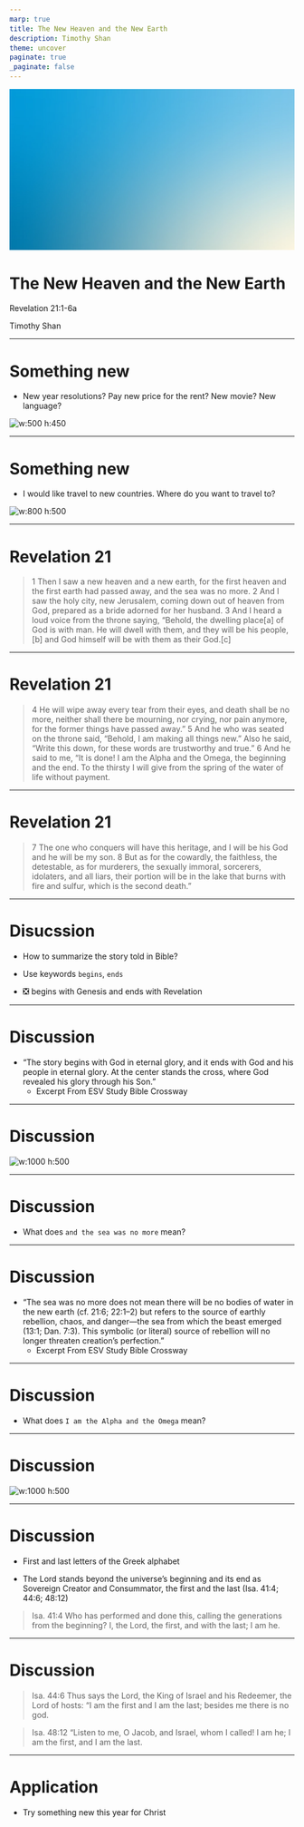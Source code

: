 ```yaml
---
marp: true
title: The New Heaven and the New Earth 
description: Timothy Shan
theme: uncover
paginate: true
_paginate: false
---
```


![bg](./assets/gradient.jpg)

# <!--fit--> The New Heaven and the New Earth

Revelation 21:1-6a

Timothy Shan

---

# Something new

- New year resolutions? Pay new price for the rent? New movie? New language? 

![w:500 h:450](https://user-images.githubusercontent.com/8708551/208352012-f9258d2c-6675-40aa-8c18-cc2a9f7ef995.png)

---

# Something new

- I would like travel to new countries. Where do you want to travel to?

![w:800 h:500](https://user-images.githubusercontent.com/8708551/208352534-a455f69a-f362-4ef2-8e7b-fbecf6460815.png)

---

# Revelation 21

> 1 Then I saw a new heaven and a new earth, for the first heaven and the first earth had passed away, and the sea was no more. 2 And I saw the holy city, new Jerusalem, coming down out of heaven from God, prepared as a bride adorned for her husband. 3 And I heard a loud voice from the throne saying, “Behold, the dwelling place[a] of God is with man. He will dwell with them, and they will be his people,[b] and God himself will be with them as their God.[c]

--- 

# Revelation 21

> 4 He will wipe away every tear from their eyes, and death shall be no more, neither shall there be mourning, nor crying, nor pain anymore, for the former things have passed away.” 5 And he who was seated on the throne said, “Behold, I am making all things new.” Also he said, “Write this down, for these words are trustworthy and true.” 6 And he said to me, “It is done! I am the Alpha and the Omega, the beginning and the end. To the thirsty I will give from the spring of the water of life without payment.

--- 

# Revelation 21

> 7 The one who conquers will have this heritage, and I will be his God and he will be my son. 8 But as for the cowardly, the faithless, the detestable, as for murderers, the sexually immoral, sorcerers, idolaters, and all liars, their portion will be in the lake that burns with fire and sulfur, which is the second death.”

---

# Disucssion 

- How to summarize the story told in Bible? 

- Use keywords `begins`, `ends`

- :negative_squared_cross_mark: begins with Genesis and ends with Revelation

---

# Discussion 

- “The story begins with God in eternal glory, and it ends with God and his people in eternal glory. At the center stands the cross, where God revealed his glory through his Son.”
   - Excerpt From ESV Study Bible Crossway

---

# Discussion 

![w:1000 h:500](https://user-images.githubusercontent.com/8708551/208354013-35e05117-02c3-48e3-842a-03d67d6262b9.png)

--- 

# Discussion 

- What does `and the sea was no more` mean? 

--- 

# Discussion 

- “The sea was no more does not mean there will be no bodies of water in the new earth (cf. 21:6; 22:1–2) but refers to the source of earthly rebellion, chaos, and danger—the sea from which the beast emerged (13:1; Dan. 7:3). This symbolic (or literal) source of rebellion will no longer threaten creation’s perfection.”
   - Excerpt From ESV Study Bible Crossway

--- 

# Discussion 

- What does `I am the Alpha and the Omega` mean? 

--- 

# Discussion 

![w:1000 h:500](https://user-images.githubusercontent.com/8708551/208356152-8956ef70-5d68-4bf1-a7c1-c75d7f7f2d31.png)

--- 

# Discussion 

- First and last letters of the Greek alphabet  

- The Lord stands beyond the universe’s beginning and its end as Sovereign Creator and Consummator, the first and the last (Isa. 41:4; 44:6; 48:12)

> Isa. 41:4 Who has performed and done this,
    calling the generations from the beginning?
I, the Lord, the first,
    and with the last; I am he.

--- 

# Discussion 

> Isa. 44:6 Thus says the Lord, the King of Israel
    and his Redeemer, the Lord of hosts:
“I am the first and I am the last;
    besides me there is no god.

> Isa. 48:12 “Listen to me, O Jacob,
    and Israel, whom I called!
I am he; I am the first,
    and I am the last.

--- 

# Application 

- Try something new this year for Christ 